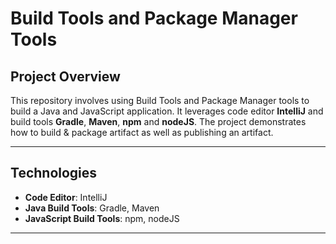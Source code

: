 # Build Tools and Package Manager Tools

## **Project Overview**
This repository involves using Build Tools and Package Manager tools to build a Java and JavaScript application. It leverages code editor **IntelliJ** and build tools **Gradle**, **Maven**, **npm** and **nodeJS**. The project demonstrates how to build & package artifact as well as publishing an artifact.

---

## **Technologies**
- **Code Editor**: IntelliJ
- **Java Build Tools**: Gradle, Maven
- **JavaScript Build Tools**: npm, nodeJS

---
